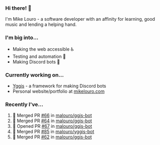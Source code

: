 ### Hi there! 👋

I'm Mike Louro - a software developer with an affinity for learning, good music and lending a helping hand.

### I'm big into...
  * Making the web accessible ♿
  * Testing and automation 🧪
  * Making Discord bots 🤖

### Currently working on...
  * [Yggis](https://github.com/malouro/yggis-bot) - a framework for making Discord bots
  * Personal website/portfolio at [mikelouro.com](https://mikelouro.com)

### Recently I've... 

<!--START_SECTION:activity-->
1. 🎊  Merged PR [#66](https://github.com//malouro/ggis-bot/pull/66) in [malouro/ggis-bot](https://github.com//malouro/ggis-bot)
2. 🎊  Merged PR [#64](https://github.com//malouro/ggis-bot/pull/64) in [malouro/ggis-bot](https://github.com//malouro/ggis-bot)
3. 💪 Opened PR [#67](https://github.com//malouro/ggis-bot/pull/67) in [malouro/ggis-bot](https://github.com//malouro/ggis-bot)
4. 🎊  Merged PR [#85](https://github.com//malouro/yggis-bot/pull/85) in [malouro/yggis-bot](https://github.com//malouro/yggis-bot)
5. 🎊  Merged PR [#62](https://github.com//malouro/ggis-bot/pull/62) in [malouro/ggis-bot](https://github.com//malouro/ggis-bot)
<!--END_SECTION:activity-->
